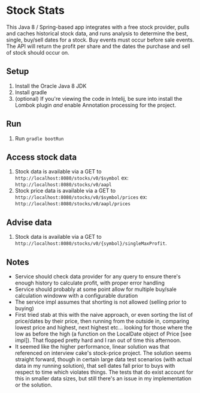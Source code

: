 # Stock Stats

This Java 8 / Spring-based app integrates with a free stock provider, pulls and caches historical stock
data, and runs analysis to determine the best, single, buy/sell dates for a stock. Buy events must occur
before sale events. The API will return the profit per share and the dates the purchase and sell of stock
should occur on.

## Setup

1. Install the Oracle Java 8 JDK
2. Install gradle
3. (optional) If you're viewing the code in Intelij, be sure into install the Lombok plugin *and* enable Annotation processing for the project.

## Run

1. Run `gradle bootRun`

## Access stock data

1. Stock data is available via a GET to `http://localhost:8080/stocks/v0/$symbol` ex: `http://localhost:8080/stocks/v0/aapl`
1. Stock price data is available via a GET to `http://localhost:8080/stocks/v0/$symbol/prices` ex: `http://localhost:8080/stocks/v0/aapl/prices`

## Advise data

1. Stock data is available via a GET to `http://localhost:8080/stocks/v0/{symbol}/singleMaxProfit`.

## Notes

- Service should check data provider for any query to ensure there's enough history to calculate profit, with proper error handling
- Service should probably at some point allow for multiple buy/sale calculation windoww with a configurable duration
- The service impl assumes that shorting is not allowed (selling prior to buying)
- First tried stab at this with the naive approach, or even sorting the list of price/dates by their price, then running from the outside in, comparing lowest price and highest, next highest etc... looking for those where the low as before the high (a function on the LocalDate object of Price [see impl]). That flopped pretty hard and I ran out of time this afternoon.
- It seemed like the higher performance, linear solution was that referenced on interview cake's stock-price project. The solution seems straight forward, though in certain large data test scenarios (with actual data in my running solution), that sell dates fall prior to buys with respect to time which violates things. The tests that do exist account for this in smaller data sizes, but still there's an issue in my implementation or the solution.
